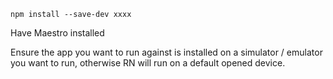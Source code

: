 ```
npm install --save-dev xxxx
```

Have Maestro installed

Ensure the app you want to run against is installed on a simulator / emulator you want to run, otherwise RN will run on a default opened device.

